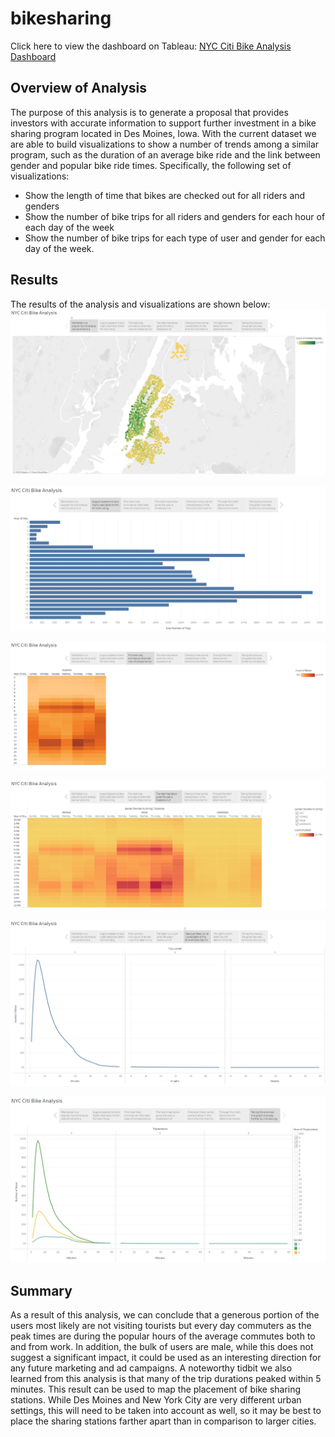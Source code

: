 # bikesharing
Click here to view the dashboard on Tableau: [NYC Citi Bike Analysis Dashboard]( https://public.tableau.com/app/profile/caitlin.bighem/viz/NYCCitiBikeAnalysis_16622575584480/NYCCitiBikeAnalysis?publish=yes)

## Overview of Analysis
The purpose of this analysis is to generate a proposal that provides investors with accurate information to support further investment in a bike sharing program located in Des Moines, Iowa. With the current dataset we are able to build visualizations to show a number of trends among a similar program, such as the duration of an average bike ride and the link between gender and popular bike ride times. Specifically, the following set of visualizations: 

* Show the length of time that bikes are checked out for all riders and genders
* Show the number of bike trips for all riders and genders for each hour of each day of the week
* Show the number of bike trips for each type of user and gender for each day of the week.

## Results
The results of the analysis and visualizations are shown below:
![Top Starting Locations]( https://github.com/caitlinbighem/bikesharing/blob/main/Resources/Top%20Starting%20Locations.PNG)

![August Peak Times]( https://github.com/caitlinbighem/bikesharing/blob/main/Resources/August%20Peak%20Hours.PNG)

![Trips per Hour by Weekday]( https://github.com/caitlinbighem/bikesharing/blob/main/Resources/Trips%20Per%20Hour%20by%20Weekday.PNG)

![Trips per Weekday by Gender]( https://github.com/caitlinbighem/bikesharing/blob/main/Resources/Trips%20Per%20Hour%20by%20Gender.PNG)

![Checkout Times by Users]( https://github.com/caitlinbighem/bikesharing/blob/main/Resources/Checkout%20Times%20by%20Users.PNG)

![Checkout Times by Gender]( https://github.com/caitlinbighem/bikesharing/blob/main/Resources/Checkout%20Times%20by%20Gender.PNG)

## Summary
As a result of this analysis, we can conclude that a generous portion of the users most likely are not visiting tourists but every day commuters as the peak times are during the popular hours of the average commutes both to and from work. In addition, the bulk of users are male, while this does not suggest a significant impact, it could be used as an interesting direction for any future marketing and ad campaigns. A noteworthy tidbit we also learned from this analysis is that many of the trip durations peaked within 5 minutes. This result can be used to map the placement of bike sharing stations. While Des Moines and New York City are very different urban settings, this will need to be taken into account as well, so it may be best to place the sharing stations farther apart than in comparison to larger cities. 
